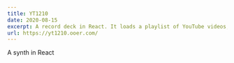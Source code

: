 ```yaml
---
title: YT1210
date: 2020-08-15
excerpt: A record deck in React. It loads a playlist of YouTube videos, and plays them with record crackle over the top.
url: https://yt1210.ooer.com/
---
```


A synth in React